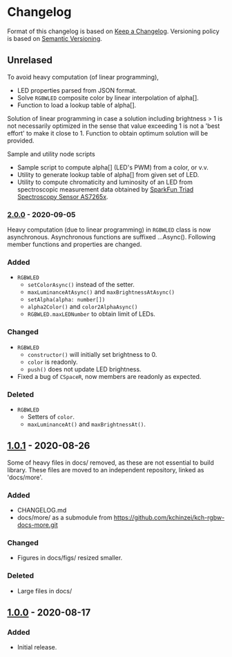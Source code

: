 # Changelog

Format of this changelog is based on [Keep a Changelog](https://keepachangelog.com/en/1.0.0/).
Versioning policy is based on [Semantic Versioning](https://semver.org/spec/v2.0.0.html).

## Unrelased

To avoid heavy computation (of linear programming),

- LED properties parsed from JSON format.
- Solve `RGBWLED` composite color by linear interpolation of alpha[].
- Function to load a lookup table of alpha[].

Solution of linear programming in case a solution including brightness > 1 is not necessarily optimized in the sense that value exceeding 1 is not a 'best effort' to make it close to 1. Function to obtain optimum solution will be provided.

Sample and utility node scripts

- Sample script to compute alpha[] (LED's PWM) from a color, or v.v.
- Utility to generate lookup table of alpha[] from given set of LED.
- Utility to compute chromaticity and luminosity of an LED from spectroscopic measurement data obtained by [SparkFun Triad Spectroscopy Sensor AS7265x](https://github.com/sparkfun/SparkFun_AS7265x_Arduino_Library).

### [2.0.0](https://github.com/kchinzei/kch-rgbw-lib/releases/tag/2.0.0) - 2020-09-05

Heavy computation (due to linear programming) in `RGBWLED` class is now asynchronous. Asynchronous functions are suffixed ...Async().
Following member functions and properties are changed.

### Added

- `RGBWLED`
  - `setColorAsync()` instead of the setter.
  - `maxLuminanceAtAsync()` and `maxBrightnessAtAsync()`
  - `setAlpha(alpha: number[])`
  - `alpha2Color()` and `color2AlphaAsync()`
  - `RGBWLED.maxLEDNumber` to obtain limit of LEDs.

### Changed

- `RGBWLED`
  - `constructor()` will initially set brightness to 0.
  - `color` is readonly.
  - `push()` does not update LED brightness.
- Fixed a bug of `CSpaceR`, now members are readonly as expected.

### Deleted

- `RGBWLED`
  - Setters of `color`.
  - `maxLuminanceAt()` and `maxBrightnessAt()`.

## [1.0.1](https://github.com/kchinzei/kch-rgbw-lib/releases/tag/1.0.1) - 2020-08-26

Some of heavy files in docs/ removed, as these are not essential to build library.
These files are moved to an independent repository, linked as 'docs/more'.

### Added

- CHANGELOG.md
- docs/more/ as a submodule from https://github.com/kchinzei/kch-rgbw-docs-more.git

### Changed

- Figures in docs/figs/ resized smaller.

### Deleted

- Large files in docs/

## [1.0.0](https://github.com/kchinzei/kch-rgbw-lib/releases/tag/1.0.0) - 2020-08-17

### Added

- Initial release.
